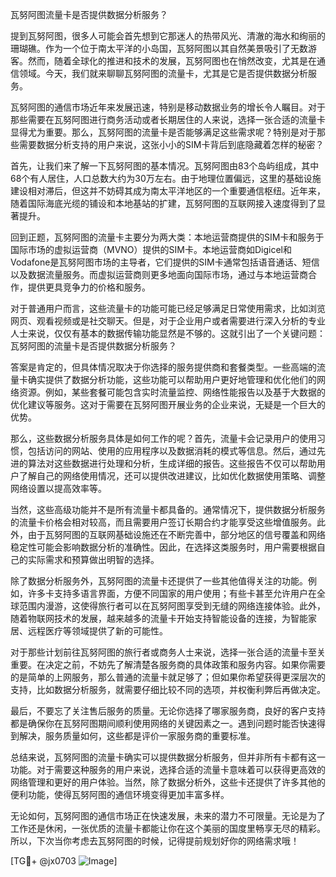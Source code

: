 瓦努阿图流量卡是否提供数据分析服务？

提到瓦努阿图，很多人可能会首先想到它那迷人的热带风光、清澈的海水和绚丽的珊瑚礁。作为一个位于南太平洋的小岛国，瓦努阿图以其自然美景吸引了无数游客。然而，随着全球化的推进和技术的发展，瓦努阿图也在悄然改变，尤其是在通信领域。今天，我们就来聊聊瓦努阿图的流量卡，尤其是它是否提供数据分析服务。

瓦努阿图的通信市场近年来发展迅速，特别是移动数据业务的增长令人瞩目。对于那些需要在瓦努阿图进行商务活动或者长期居住的人来说，选择一张合适的流量卡显得尤为重要。那么，瓦努阿图的流量卡是否能够满足这些需求呢？特别是对于那些需要数据分析支持的用户来说，这张小小的SIM卡背后到底隐藏着怎样的秘密？

首先，让我们来了解一下瓦努阿图的基本情况。瓦努阿图由83个岛屿组成，其中68个有人居住，人口总数大约为30万左右。由于地理位置偏远，这里的基础设施建设相对滞后，但这并不妨碍其成为南太平洋地区的一个重要通信枢纽。近年来，随着国际海底光缆的铺设和本地基站的扩建，瓦努阿图的互联网接入速度得到了显著提升。

回到正题，瓦努阿图的流量卡主要分为两大类：本地运营商提供的SIM卡和服务于国际市场的虚拟运营商（MVNO）提供的SIM卡。本地运营商如Digicel和Vodafone是瓦努阿图市场的主导者，它们提供的SIM卡通常包括语音通话、短信以及数据流量服务。而虚拟运营商则更多地面向国际市场，通过与本地运营商合作，提供更具竞争力的价格和服务。

对于普通用户而言，这些流量卡的功能可能已经足够满足日常使用需求，比如浏览网页、观看视频或是社交聊天。但是，对于企业用户或者需要进行深入分析的专业人士来说，仅仅有基本的数据传输功能显然是不够的。这就引出了一个关键问题：瓦努阿图的流量卡是否提供数据分析服务？

答案是肯定的，但具体情况取决于你选择的服务提供商和套餐类型。一些高端的流量卡确实提供了数据分析功能，这些功能可以帮助用户更好地管理和优化他们的网络资源。例如，某些套餐可能包含实时流量监控、网络性能报告以及基于大数据的优化建议等服务。这对于需要在瓦努阿图开展业务的企业来说，无疑是一个巨大的优势。

那么，这些数据分析服务具体是如何工作的呢？首先，流量卡会记录用户的使用习惯，包括访问的网站、使用的应用程序以及数据消耗的模式等信息。然后，通过先进的算法对这些数据进行处理和分析，生成详细的报告。这些报告不仅可以帮助用户了解自己的网络使用情况，还可以提供改进建议，比如优化数据使用策略、调整网络设置以提高效率等。

当然，这些高级功能并不是所有流量卡都具备的。通常情况下，提供数据分析服务的流量卡价格会相对较高，而且需要用户签订长期合约才能享受这些增值服务。此外，由于瓦努阿图的互联网基础设施还在不断完善中，部分地区的信号覆盖和网络稳定性可能会影响数据分析的准确性。因此，在选择这类服务时，用户需要根据自己的实际需求和预算做出明智的选择。

除了数据分析服务外，瓦努阿图的流量卡还提供了一些其他值得关注的功能。例如，许多卡支持多语言界面，方便不同国家的用户使用；有些卡甚至允许用户在全球范围内漫游，这使得旅行者可以在瓦努阿图享受到无缝的网络连接体验。此外，随着物联网技术的发展，越来越多的流量卡开始支持智能设备的连接，为智能家居、远程医疗等领域提供了新的可能性。

对于那些计划前往瓦努阿图的旅行者或商务人士来说，选择一张合适的流量卡至关重要。在决定之前，不妨先了解清楚各服务商的具体政策和服务内容。如果你需要的是简单的上网服务，那么普通的流量卡就足够了；但如果你希望获得更深层次的支持，比如数据分析服务，就需要仔细比较不同的选项，并权衡利弊后再做决定。

最后，不要忘了关注售后服务的质量。无论你选择了哪家服务商，良好的客户支持都是确保你在瓦努阿图期间顺利使用网络的关键因素之一。遇到问题时能否快速得到解决，服务质量如何，这些都是评价一家服务商的重要标准。

总结来说，瓦努阿图的流量卡确实可以提供数据分析服务，但并非所有卡都有这一功能。对于需要这种服务的用户来说，选择合适的流量卡意味着可以获得更高效的网络管理和更好的用户体验。当然，除了数据分析外，这些卡还提供了许多其他的便利功能，使得瓦努阿图的通信环境变得更加丰富多样。

无论如何，瓦努阿图的通信市场正在快速发展，未来的潜力不可限量。无论是为了工作还是休闲，一张优质的流量卡都能让你在这个美丽的国度里畅享无尽的精彩。所以，下次当你考虑去瓦努阿图的时候，记得提前规划好你的网络需求哦！

[TG💪+ @jx0703 ![Image](https://github.com/user-attachments/assets/dbca1d08-cadb-493c-b0ec-ad6f7a83f270)]